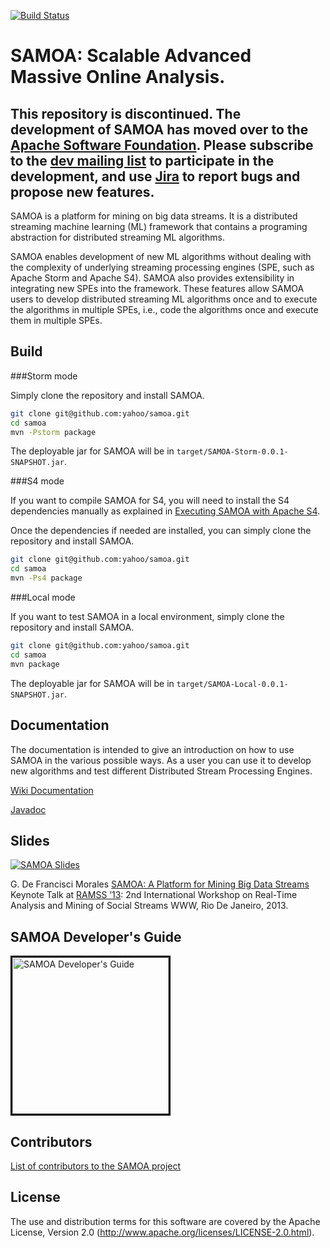 <!--
  Copyright (c) 2013 Yahoo! Inc. All Rights Reserved.

  Licensed under the Apache License, Version 2.0 (the "License");
  you may not use this file except in compliance with the License.
  You may obtain a copy of the License at

    http://www.apache.org/licenses/LICENSE-2.0

  Unless required by applicable law or agreed to in writing, software
  distributed under the License is distributed on an "AS IS" BASIS,
  WITHOUT WARRANTIES OR CONDITIONS OF ANY KIND, either express or implied.
  See the License for the specific language governing permissions and
  limitations under the License. See accompanying LICENSE file.
-->

[![Build Status](https://travis-ci.org/yahoo/samoa.svg?branch=master)](https://travis-ci.org/yahoo/samoa)

SAMOA: Scalable Advanced Massive Online Analysis.
=================

## This repository is discontinued. The development of SAMOA has moved over to the [Apache Software Foundation](http://samoa.incubator.apache.org). Please subscribe to the [dev mailing list](http://incubator.apache.org/projects/samoa.html) to participate in the development, and use [Jira](https://issues.apache.org/jira/browse/SAMOA) to report bugs and propose new features.

SAMOA is a platform for mining on big data streams.
It is a distributed streaming machine learning (ML) framework that contains a 
programing abstraction for distributed streaming ML algorithms.

SAMOA enables development of new ML algorithms without dealing with 
the complexity of underlying streaming processing engines (SPE, such 
as Apache Storm and Apache S4). SAMOA also provides extensibility in integrating
new SPEs into the framework. These features allow SAMOA users to develop 
distributed streaming ML algorithms once and to execute the algorithms 
in multiple SPEs, i.e., code the algorithms once and execute them in multiple SPEs.

## Build

###Storm mode

Simply clone the repository and install SAMOA.
```bash
git clone git@github.com:yahoo/samoa.git
cd samoa
mvn -Pstorm package
```

The deployable jar for SAMOA will be in `target/SAMOA-Storm-0.0.1-SNAPSHOT.jar`.

###S4 mode

If you want to compile SAMOA for S4, you will need to install the S4 dependencies
manually as explained in [Executing SAMOA with Apache S4](../../wiki/Executing-SAMOA-with-Apache-S4).

Once the dependencies if needed are installed, you can simply clone the repository and install SAMOA.

```bash
git clone git@github.com:yahoo/samoa.git
cd samoa
mvn -Ps4 package
```

###Local mode

If you want to test SAMOA in a local environment, simply clone the repository and install SAMOA.

```bash
git clone git@github.com:yahoo/samoa.git
cd samoa
mvn package
```

The deployable jar for SAMOA will be in `target/SAMOA-Local-0.0.1-SNAPSHOT.jar`.

## Documentation

The documentation is intended to give an introduction on how to use SAMOA in the various possible ways. 
As a user you can use it to develop new algorithms and test different Distributed Stream Processing Engines.

[Wiki Documentation](http://github.com/yahoo/samoa/wiki)

[Javadoc](http://yahoo.github.io/samoa/docs/api)

## Slides

[![SAMOA Slides](http://yahoo.github.io/samoa/samoa-slides.jpg)](https://speakerdeck.com/gdfm/samoa-a-platform-for-mining-big-data-streams)

G. De Francisci Morales [SAMOA: A Platform for Mining Big Data Streams](http://melmeric.files.wordpress.com/2013/04/samoa-a-platform-for-mining-big-data-streams.pdf)
Keynote Talk at [RAMSS ’13](http://www.ramss.ws/2013/program/): 2nd International Workshop on Real-Time Analysis and Mining of Social Streams WWW, Rio De Janeiro, 2013.

## SAMOA Developer's Guide

<p><a href="http://yahoo.github.io/samoa/SAMOA-Developers-Guide-0-0-1.pdf"><img style="max-width:95%;border:3px solid black;" src="http://yahoo.github.io/samoa/Manual.png" alt="SAMOA Developer's Guide" height="250"> </a></p>

## Contributors
[List of contributors to the SAMOA project](http://yahoo.github.io/samoa/contributors.html)

## License

The use and distribution terms for this software are covered by the
Apache License, Version 2.0 (http://www.apache.org/licenses/LICENSE-2.0.html).

